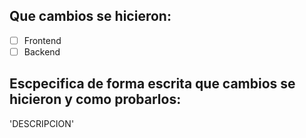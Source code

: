 ## Que cambios se hicieron:
- [ ] Frontend
- [ ] Backend

## Escpecifica de forma escrita que cambios se hicieron y como probarlos:
'DESCRIPCION'